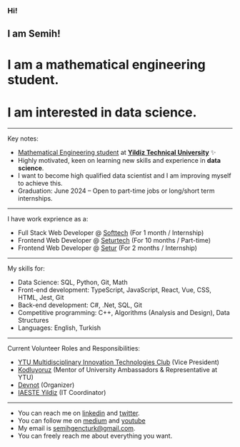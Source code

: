 ### Hi!
## I am Semih!
# I am a mathematical engineering student.
# I am interested in data science.
----- 

Key notes:

- [Mathematical Engineering student](http://www.bologna.yildiz.edu.tr/index.php?r=program/view&id=37&aid=24) at **[Yildiz Technical University](https://yildiz.edu.tr/en)** ✨ 
- Highly motivated, keen on learning new skills and experience in **data science**.
- I want to become high qualified data scientist and I am improving myself to achieve this. 
- Graduation: June 2024 – Open to part-time jobs or long/short term internships.

----

I have work exprience as a:

- Full Stack Web Developer @ [Softtech](https://www.linkedin.com/company/softtechas/) (For 1 month / Internship)
- Frontend Web Developer @ [Seturtech](https://www.linkedin.com/company/seturtech/) (For 10 months / Part-time)
- Frontend Web Developer @ [Setur](https://www.linkedin.com/company/setur/) (For 2 months / Internship)

----

My skills for:

- Data Science: SQL, Python, Git, Math
- Front-end development: TypeScript, JavaScript, React, Vue, CSS, HTML, Jest, Git
- Back-end development: C#, .Net, SQL, Git
- Competitive programming: C++, Algorithms (Analysis and Design), Data Structures
- Languages: English, Turkish

----

Current Volunteer Roles and Responsibilities:

- [YTU Multidisciplinary Innovation Technologies Club](https://www.linkedin.com/company/ytumint/) (Vice President)
- [Kodluyoruz](https://www.linkedin.com/company/kodluyoruz/) (Mentor of University Ambassadors & Representative at YTU)
- [Devnot](https://www.linkedin.com/in/devnot/) (Organizer)
- [IAESTE Yildiz](https://www.linkedin.com/company/iaeste-yildiz/) (IT Coordinator)

----

* You can reach me on [linkedin](https://www.linkedin.com/in/semihgencturk/) and [twitter](https://twitter.com/semihgencturk_).
* You can follow me on [medium](https://medium.com/@semihgencturk) and [youtube](https://www.youtube.com/@semihgencturk)
* My email is semihgencturk@gmail.com. 
* You can freely reach me about everything you want.
